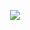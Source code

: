 <p align="center">
    <img src="https://i.pinimg.com/originals/e9/dd/93/e9dd9330b26bbe639319957d8f1f10db.gif">
</p>
